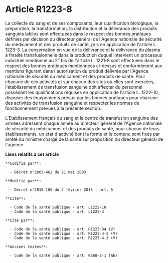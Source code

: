 # Article R1223-8

La collecte du sang et de ses composants, leur qualification biologique, la préparation, la transformation, la distribution
et la délivrance des produits sanguins labiles sont effectuées dans le respect des bonnes pratiques définies par décision du
directeur général de l'Agence nationale de sécurité du médicament et des produits de santé, pris en application de l'article
L. 1223-3. La conservation en vue de la délivrance et la délivrance du plasma à finalité transfusionnelle dans la production
duquel intervient un processus industriel mentionné au 2° bis de l'article L. 1221-8 sont effectuées dans le respect des
bonnes pratiques mentionnées ci-dessus et conformément aux mentions figurant dans l'autorisation du produit délivrée par
l'Agence nationale de sécurité du médicament et des produits de santé. Pour chacune de ces activités et sur chacun des sites
où elles sont exercées, l'établissement de transfusion sanguine doit affecter du personnel possédant les qualifications
requises en application de l'article L. 1222-10, disposer des équipements prévus par les bonnes pratiques pour chacune des
activités de transfusion sanguine et respecter les normes de fonctionnement prévues à la présente section. 

L'Etablissement français du sang et le centre de transfusion sanguine des armées adressent chaque année au directeur général
de l'Agence nationale de sécurité du médicament et des produits de santé, pour chacun de leurs établissements, un état
d'activité dont la forme et le contenu sont fixés par arrêté du ministre chargé de la santé sur proposition du directeur
général de l'agence.

**Liens relatifs à cet article**

	**Codifié par**:

	  - Décret n°2003-462 du 21 mai 2003

	**Modifié par**:

	  - Décret n°2015-100 du 2 février 2015 - art. 5

	**Cite**:

	  - Code de la santé publique - art. L1222-10
	  - Code de la santé publique - art. L1223-3

	**Cité par**:

	  - Code de la santé publique - art. R1223-34 (V)
	  - Code de la santé publique - art. R1223-4-2 (V)
	  - Code de la santé publique - art. R1223-4-3 (V)

	**Anciens textes**:

	  - Code de la santé publique - art. R668-2-1 (Ab)
